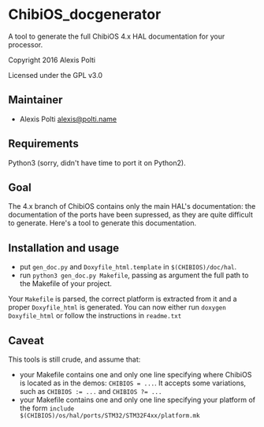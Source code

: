 ChibiOS_docgenerator
=========

A tool to generate the full ChibiOS 4.x HAL documentation for your processor.

Copyright 2016 Alexis Polti

Licensed under the GPL v3.0

Maintainer
----------

  * Alexis Polti   <alexis@polti.name>

Requirements
------------

Python3 (sorry, didn't have time to port it on Python2).

Goal
------

The 4.x branch of ChibiOS contains only the main HAL's documentation: the documentation of the ports have been supressed, as they are quite difficult to generate. Here's a tool to generate this documentation.

Installation and usage
-----------------------------

- put  ```gen_doc.py``` and ```Doxyfile_html.template``` in ```$(CHIBIOS)/doc/hal```.
- run  ```python3 gen_doc.py Makefile```, passing as argument the full path to the Makefile of your project.

Your ```Makefile``` is parsed, the correct platform is extracted from it and a proper ```Doxyfile_html``` is generated. 
You can now either run ```doxygen Doxyfile_html``` or follow the instructions in ```readme.txt```

Caveat
---------

This tools is still crude, and assume that:

- your Makefile contains one and only one line specifying where ChibiOS is located as in the demos: ```CHIBIOS = ...```. It accepts some variations, such as ```CHIBIOS := ...``` and ```CHIBIOS ?= ...```
- your Makefile contains one and only one line specifying your platform of the form ```include $(CHIBIOS)/os/hal/ports/STM32/STM32F4xx/platform.mk```

